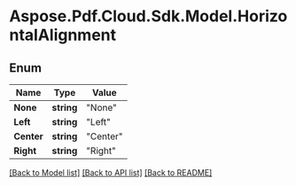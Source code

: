 # Aspose.Pdf.Cloud.Sdk.Model.HorizontalAlignment


## Enum

Name | Type | Value
------------ | ------------- | -------------
**None** | **string** | "None"
**Left** | **string** | "Left"
**Center** | **string** | "Center"
**Right** | **string** | "Right"


[[Back to Model list]](../README.md#documentation-for-models) [[Back to API list]](../README.md#documentation-for-api-endpoints) [[Back to README]](../README.md)

